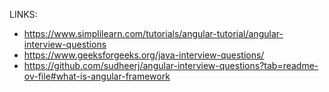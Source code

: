 LINKS:

- https://www.simplilearn.com/tutorials/angular-tutorial/angular-interview-questions
- https://www.geeksforgeeks.org/java-interview-questions/
- https://github.com/sudheerj/angular-interview-questions?tab=readme-ov-file#what-is-angular-framework
